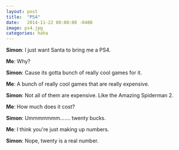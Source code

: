```yaml
---
layout: post
title:  "PS4"
date:   2014-11-22 00:00:00 -0400
image: ps4.jpg
categories: haha
---
```


**Simon**: I just want Santa to bring me a PS4.

**Me**: Why?

**Simon**: Cause its gotta bunch of really cool games for it.

**Me**: A bunch of really cool games that are really expensive.

**Simon**: Not all of them are expensive. Like the Amazing Spiderman 2.

**Me**: How much does it cost?

**Simon**: Ummmmmmm....... twenty bucks.

**Me**: I think you're just making up numbers.

**Simon**: Nope, twenty is a real number.